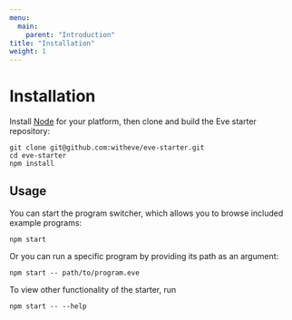 ```yaml
---
menu:
  main:
    parent: "Introduction"
title: "Installation"
weight: 1
---
```


# Installation

Install [Node](https://nodejs.org/en/download/) for your platform, then clone and build the Eve starter repository:

```
git clone git@github.com:witheve/eve-starter.git
cd eve-starter
npm install
```

## Usage

You can start the program switcher, which allows you to browse included example programs:

```
npm start
```

Or you can run a specific program by providing its path as an argument:

```
npm start -- path/to/program.eve
```

To view other functionality of the starter, run

```
npm start -- --help
```